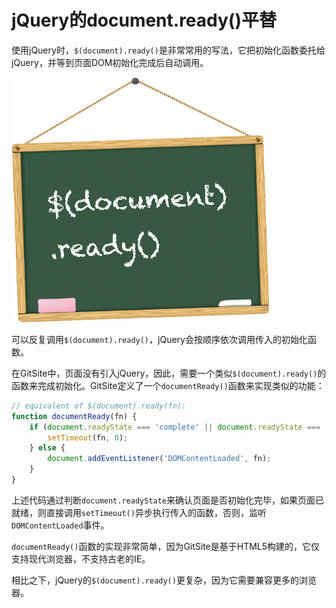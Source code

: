 # jQuery的document.ready()平替

使用jQuery时，`$(document).ready()`是非常常用的写法，它把初始化函数委托给jQuery，并等到页面DOM初始化完成后自动调用。

![document.ready](document-ready.png)

可以反复调用`$(document).ready()`，jQuery会按顺序依次调用传入的初始化函数。

在GitSite中，页面没有引入jQuery，因此，需要一个类似`$(document).ready()`的函数来完成初始化。GitSite定义了一个`documentReady()`函数来实现类似的功能：

```javascript
// equivalent of $(document).ready(fn):
function documentReady(fn) {
    if (document.readyState === 'complete' || document.readyState === 'interactive') {
        setTimeout(fn, 0);
    } else {
        document.addEventListener('DOMContentLoaded', fn);
    }
}
```

上述代码通过判断`document.readyState`来确认页面是否初始化完毕，如果页面已就绪，则直接调用`setTimeout()`异步执行传入的函数，否则，监听`DOMContentLoaded`事件。

`documentReady()`函数的实现非常简单，因为GitSite是基于HTML5构建的，它仅支持现代浏览器，不支持古老的IE。

相比之下，jQuery的`$(document).ready()`更复杂，因为它需要兼容更多的浏览器。
